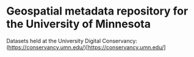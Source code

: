 # Geospatial metadata repository for the University of Minnesota

Datasets held at the University Digital Conservancy: (https://conservancy.umn.edu/)[https://conservancy.umn.edu/]
